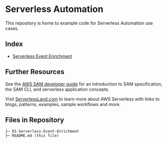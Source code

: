 # Serverless Automation

This repository is home to example code for Serverless Automation use cases.

## Index

- [Serverless Event Enrichment](./01-Serverless-Event-Enrichment/README.md)

## Further Resources

See the [AWS SAM developer guide](https://docs.aws.amazon.com/serverless-application-model/latest/developerguide/what-is-sam.html) for an introduction to SAM specification, the SAM CLI, and serverless application concepts.

Visit [ServerlessLand.com](https://serverlessland.com) to learn more about AWS Serverless with links to blogs, patterns, examples, sample workflows and more.

## Files in Repository

```
├─ 01-Serverless-Event-Enrichment
├─ README.md (this file)
```
